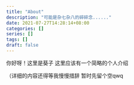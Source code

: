 ```yaml
---
title: "About"
description: "可能是杂七杂八的碎碎念......"
date: 2021-07-27T14:28:14+08:00
categories: []
series: []
tags: []
draft: false
---
```


你好呀！这里是葵子 这里应该有一个简略的个人介绍

（详细的内容还得等我慢慢措辞 暂时先留个空qwq

